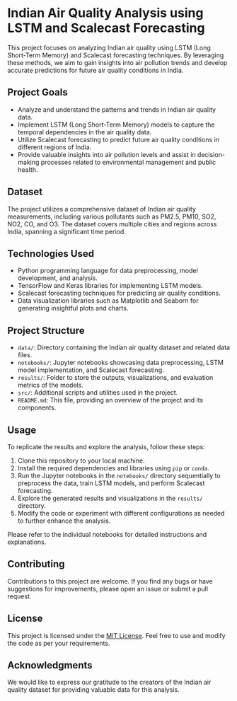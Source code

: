 # Indian Air Quality Analysis using LSTM and Scalecast Forecasting

This project focuses on analyzing Indian air quality using LSTM (Long Short-Term Memory) and Scalecast forecasting techniques. By leveraging these methods, we aim to gain insights into air pollution trends and develop accurate predictions for future air quality conditions in India.

## Project Goals

- Analyze and understand the patterns and trends in Indian air quality data.
- Implement LSTM (Long Short-Term Memory) models to capture the temporal dependencies in the air quality data.
- Utilize Scalecast forecasting to predict future air quality conditions in different regions of India.
- Provide valuable insights into air pollution levels and assist in decision-making processes related to environmental management and public health.

## Dataset

The project utilizes a comprehensive dataset of Indian air quality measurements, including various pollutants such as PM2.5, PM10, SO2, NO2, CO, and O3. The dataset covers multiple cities and regions across India, spanning a significant time period.

## Technologies Used

- Python programming language for data preprocessing, model development, and analysis.
- TensorFlow and Keras libraries for implementing LSTM models.
- Scalecast forecasting techniques for predicting air quality conditions.
- Data visualization libraries such as Matplotlib and Seaborn for generating insightful plots and charts.

## Project Structure

- `data/`: Directory containing the Indian air quality dataset and related data files.
- `notebooks/`: Jupyter notebooks showcasing data preprocessing, LSTM model implementation, and Scalecast forecasting.
- `results/`: Folder to store the outputs, visualizations, and evaluation metrics of the models.
- `src/`: Additional scripts and utilities used in the project.
- `README.md`: This file, providing an overview of the project and its components.

## Usage

To replicate the results and explore the analysis, follow these steps:

1. Clone this repository to your local machine.
2. Install the required dependencies and libraries using `pip` or `conda`.
3. Run the Jupyter notebooks in the `notebooks/` directory sequentially to preprocess the data, train LSTM models, and perform Scalecast forecasting.
4. Explore the generated results and visualizations in the `results/` directory.
5. Modify the code or experiment with different configurations as needed to further enhance the analysis.

Please refer to the individual notebooks for detailed instructions and explanations.

## Contributing

Contributions to this project are welcome. If you find any bugs or have suggestions for improvements, please open an issue or submit a pull request.

## License

This project is licensed under the [MIT License](LICENSE). Feel free to use and modify the code as per your requirements.

## Acknowledgments

We would like to express our gratitude to the creators of the Indian air quality dataset for providing valuable data for this analysis.
